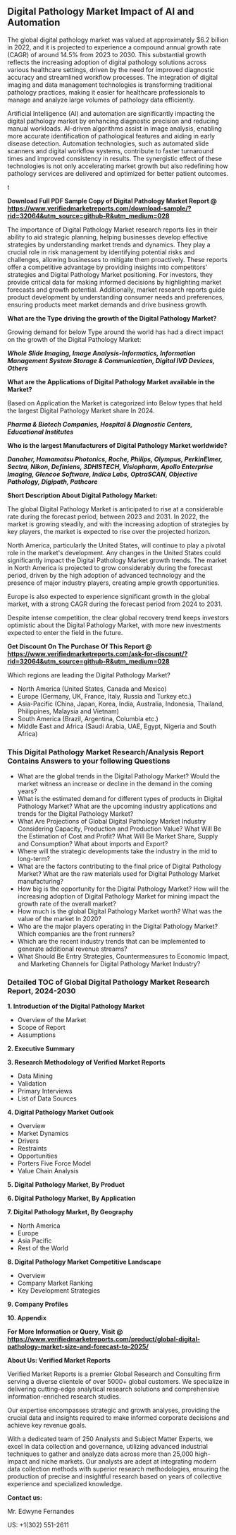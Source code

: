 <h2>Digital Pathology Market Impact of AI and Automation</h2><p>The global digital pathology market was valued at approximately $6.2 billion in 2022, and it is projected to experience a compound annual growth rate (CAGR) of around 14.5% from 2023 to 2030. This substantial growth reflects the increasing adoption of digital pathology solutions across various healthcare settings, driven by the need for improved diagnostic accuracy and streamlined workflow processes. The integration of digital imaging and data management technologies is transforming traditional pathology practices, making it easier for healthcare professionals to manage and analyze large volumes of pathology data efficiently.</p><p>Artificial Intelligence (AI) and automation are significantly impacting the digital pathology market by enhancing diagnostic precision and reducing manual workloads. AI-driven algorithms assist in image analysis, enabling more accurate identification of pathological features and aiding in early disease detection. Automation technologies, such as automated slide scanners and digital workflow systems, contribute to faster turnaround times and improved consistency in results. The synergistic effect of these technologies is not only accelerating market growth but also redefining how pathology services are delivered and optimized for better patient outcomes.</p>t</p><p id="" class=""><strong>Download Full PDF Sample Copy of Digital Pathology Market Report @ <a href="https://www.verifiedmarketreports.com/download-sample/?rid=32064&utm_source=github-R&utm_medium=028" target="_blank">https://www.verifiedmarketreports.com/download-sample/?rid=32064&utm_source=github-R&utm_medium=028</a></strong></p><p>The importance of&nbsp;Digital Pathology Market research reports lies in their ability to aid strategic planning, helping businesses develop effective strategies by understanding market trends and dynamics. They play a crucial role in risk management by identifying potential risks and challenges, allowing businesses to mitigate them proactively. These reports offer a competitive advantage by providing insights into competitors' strategies and Digital Pathology Market positioning. For investors, they provide critical data for making informed decisions by highlighting market forecasts and growth potential. Additionally, market research reports guide product development by understanding consumer needs and preferences, ensuring products meet market demands and drive business growth.</p><p><strong>What are the&nbsp;Type driving the growth of the Digital Pathology Market?</strong></p><p id="" class="">Growing demand for below Type around the world has had a direct impact on the growth of the Digital Pathology Market:</p><em><strong>Whole Slide Imaging, Image Analysis-Informatics, Information Management System Storage & Communication, Digital IVD Devices, Others</strong></em></p><strong>What are the&nbsp;Applications&nbsp;of Digital Pathology Market available in the Market?</strong></p><p id="" class="">Based on Application the Market is categorized into Below types that held the largest Digital Pathology Market share In 2024.</p><em><strong>Pharma & Biotech Companies, Hospital & Diagnostic Centers, Educational Institutes</strong></em></p><strong>Who is the largest Manufacturers of Digital Pathology Market worldwide?</strong></p><p><em><strong>Danaher, Hamamatsu Photonics, Roche, Philips, Olympus, PerkinElmer, Sectra, Nikon, Definiens, 3DHISTECH, Visiopharm, Apollo Enterprise Imaging, Glencoe Software, Indica Labs, OptraSCAN, Objective Pathology, Digipath, Pathcore</strong></em></p><p id="" class=""><strong>Short Description About Digital Pathology Market:</strong></p><p>The global Digital Pathology Market is anticipated to rise at a considerable rate during the forecast period, between 2023 and 2031. In 2022, the market is growing steadily, and with the increasing adoption of strategies by key players, the market is expected to rise over the projected horizon.</p><p>North America, particularly the United States, will continue to play a pivotal role in the market's development. Any changes in the United States could significantly impact the Digital Pathology Market growth trends. The market in North America is projected to grow considerably during the forecast period, driven by the high adoption of advanced technology and the presence of major industry players, creating ample growth opportunities.</p><p>Europe is also expected to experience significant growth in the global market, with a strong CAGR during the forecast period from 2024 to 2031.</p><p>Despite intense competition, the clear global recovery trend keeps investors optimistic about the Digital Pathology Market, with more new investments expected to enter the field in the future.</p><p id="" class=""><strong>Get Discount On The Purchase Of This Report @ <a href="https://www.verifiedmarketreports.com/ask-for-discount/?rid=32064&utm_source=github-R&utm_medium=028" target="_blank">https://www.verifiedmarketreports.com/ask-for-discount/?rid=32064&utm_source=github-R&utm_medium=028</a></strong></p>Which regions are leading the Digital Pathology Market?</p><ul><li>North America (United States, Canada and Mexico)</li><li>Europe (Germany, UK, France, Italy, Russia and Turkey etc.)</li><li>Asia-Pacific (China, Japan, Korea, India, Australia, Indonesia, Thailand, Philippines, Malaysia and Vietnam)</li><li>South America (Brazil, Argentina, Columbia etc.)</li><li>Middle East and Africa (Saudi Arabia, UAE, Egypt, Nigeria and South Africa)</li></ul><h3 id="" class="">This Digital Pathology Market Research/Analysis Report Contains Answers to your following Questions</h3><ul><li>What are the global trends in the Digital Pathology Market? Would the market witness an increase or decline in the demand in the coming years?</li><li>What is the estimated demand for different types of products in Digital Pathology Market? What are the upcoming industry applications and trends for the Digital Pathology Market?</li><li>What Are Projections of Global Digital Pathology Market Industry Considering Capacity, Production and Production Value? What Will Be the Estimation of Cost and Profit? What Will Be Market Share, Supply and Consumption? What about imports and Export?</li><li>Where will the strategic developments take the industry in the mid to long-term?</li><li>What are the factors contributing to the final price of Digital Pathology Market? What are the raw materials used for Digital Pathology Market manufacturing?</li><li>How big is the opportunity for the Digital Pathology Market? How will the increasing adoption of Digital Pathology Market for mining impact the growth rate of the overall market?</li><li>How much is the global Digital Pathology Market worth? What was the value of the market In 2020?</li><li>Who are the major players operating in the Digital Pathology Market? Which companies are the front runners?</li><li>Which are the recent industry trends that can be implemented to generate additional revenue streams?</li><li>What Should Be Entry Strategies, Countermeasures to Economic Impact, and Marketing Channels for Digital Pathology Market Industry?</li></ul><h3 id="" class="">Detailed TOC of Global Digital Pathology Market Research Report, 2024-2030</h3><p id="" class=""><strong>1. Introduction of the Digital Pathology Market</strong></p><ul><li>Overview of the Market</li><li>Scope of Report</li><li>Assumptions</li></ul><p id="" class=""><strong>2. Executive Summary</strong></p><p id="" class=""><strong>3. Research Methodology of Verified Market Reports</strong></p><ul><li>Data Mining</li><li>Validation</li><li>Primary Interviews</li><li>List of Data Sources</li></ul><p id="" class=""><strong>4. Digital Pathology Market Outlook</strong></p><ul><li>Overview</li><li>Market Dynamics</li><li>Drivers</li><li>Restraints</li><li>Opportunities</li><li>Porters Five Force Model</li><li>Value Chain Analysis</li></ul><p id="" class=""><strong>5. Digital Pathology Market, By Product</strong></p><p id="" class=""><strong>6. Digital Pathology Market, By Application</strong></p><p id="" class=""><strong>7. Digital Pathology Market, By Geography</strong></p><ul><li>North America</li><li>Europe</li><li>Asia Pacific</li><li>Rest of the World</li></ul><p id="" class=""><strong>8. Digital Pathology Market Competitive Landscape</strong></p><ul><li>Overview</li><li>Company Market Ranking</li><li>Key Development Strategies</li></ul><p id="" class=""><strong>9. Company Profiles</strong></p><p id="" class=""><strong>10. Appendix</strong></p><p id="" class=""><strong>For More Information or Query, Visit @ <a href="https://www.verifiedmarketreports.com/product/global-digital-pathology-market-size-and-forecast-to-2025/" target="_blank">https://www.verifiedmarketreports.com/product/global-digital-pathology-market-size-and-forecast-to-2025/</a></strong></p><p id="" class=""><strong>About Us: Verified Market Reports</strong></p><p id="" class="">Verified Market Reports is a premier Global Research and Consulting firm serving a diverse clientele of over 5000+ global customers. We specialize in delivering cutting-edge analytical research solutions and comprehensive information-enriched research studies.</p><p id="" class="">Our expertise encompasses strategic and growth analyses, providing the crucial data and insights required to make informed corporate decisions and achieve key revenue goals.</p><p id="" class="">With a dedicated team of 250 Analysts and Subject Matter Experts, we excel in data collection and governance, utilizing advanced industrial techniques to gather and analyze data across more than 25,000 high-impact and niche markets. Our analysts are adept at integrating modern data collection methods with superior research methodologies, ensuring the production of precise and insightful research based on years of collective experience and specialized knowledge.</p><p id="" class=""><strong>Contact us:</strong></p><p id="" class="">Mr. Edwyne Fernandes</p><p id="" class="">US: +1(302) 551-2611</p>